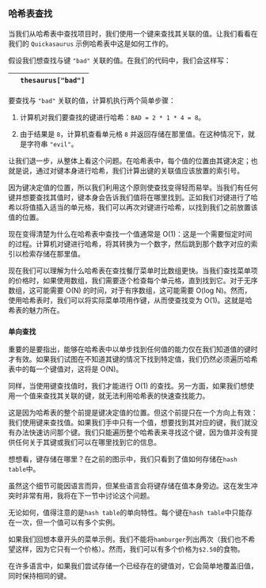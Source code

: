 ## `哈希表查找`

当我们从哈希表中查找项目时，我们使用一个键来查找其关联的值。让我们看看在我们的 `Quickasaurus` 示例哈希表中这是如何工作的。

假设我们想查找与键 `"bad"` 关联的值。在我们的代码中，我们会这样写：

| ​ | `thesaurus["bad"]` |
| --- | --- |

要查找与 `"bad"` 关联的值，计算机执行两个简单步骤：

1.  计算机对我们要查找的键进行哈希：`BAD = 2 * 1 * 4 = 8`。

1.  由于结果是 `8`，计算机查看单元格 `8` 并返回存储在那里值。在这种情况下，就是字符串 `"evil"`。

让我们退一步，从整体上看这个问题。在哈希表中，每个值的位置由其键决定；也就是说，通过对键本身进行哈希，我们计算出键的关联值应该放置的索引号。

因为键决定值的位置，所以我们利用这个原则使查找变得轻而易举。当我们有任何键并想要查找其值时，键本身会告诉我们值将在哪里找到。正如我们对键进行了哈希以将值插入适当的单元格，我们可以再次对键进行哈希，以找到我们之前放置该值的位置。

现在变得清楚为什么在哈希表中查找一个值通常是 O(1)：这是一个需要恒定时间的过程。计算机对键进行哈希，将其转换为一个数字，然后跳到那个数字对应的索引以检索存储在那里值。

现在我们可以理解为什么哈希表在查找餐厅菜单时比数组更快。当我们查找菜单项的价格时，如果使用数组，我们需要逐个检查每个单元格，直到找到它。对于无序数组，这可能需要 O(N) 的时间，对于有序数组，这可能需要 O(log N)。然而，使用哈希表时，我们可以将实际菜单项用作键，从而使查找变为 O(1)。这就是哈希表的魅力所在。

### `单向查找`

重要的是要指出，能够在哈希表中以单步找到任何值的能力仅在我们知道值的键时才有效。如果我们试图在不知道其键的情况下找到特定值，我们仍然必须遍历哈希表中的每一个键值对，这将是 O(N)。

同样，当使用键查找值时，我们才能进行 O(1) 的查找。另一方面，如果我们想使用一个值来查找其关联的键，就无法利用哈希表的快速查找能力。

这是因为哈希表的整个前提是键决定值的位置。但这个前提只在一个方向上有效：我们使用键来查找值。如果我们手中只有一个值，想要找到其对应的键，我们就没有办法快速访问那个键。我们只能遍历整个哈希表来寻找这个键，因为值并没有提供任何关于其键或我们可以在哪里找到它的信息。

想想看，键存储在哪里？在之前的图示中，我们只看到了值如何存储在`hash table`中。

虽然这个细节可能因语言而异，但某些语言会将键存储在值本身旁边。这在发生冲突时非常有用，我将在下一节中讨论这个问题。

无论如何，值得注意的是`hash table`的单向特性。每个键在`hash table`中只能存在一次，但一个值可以有多个实例。

如果我们回想本章开头的菜单示例，我们不能将`hamburger`列出两次（我们也不希望这样，因为它只有一个价格）。然而，我们可以有多个价格为`$2.50`的食物。

在许多语言中，如果我们尝试存储一个已经存在的键值对，它会简单地覆盖旧值，同时保持相同的键。
